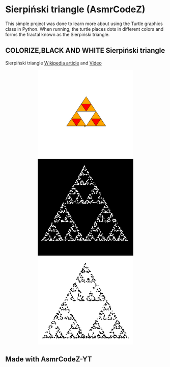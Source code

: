# Sierpiński triangle (**AsmrCodeZ**)

This simple project was done to learn more about using the Turtle graphics class in Python. 
When running, the turtle places dots in different colors and forms the fractal known as the Sierpiński triangle.

## COLORIZE,BLACK AND WHITE Sierpiński triangle

Sierpiński triangle [Wikipedia article](https://en.wikipedia.org/wiki/Sierpiński_triangle#Chaos_game) and [Video]()


<div align="center">
  <kbd>
    <img src="https://github.com/AsmrCodeZ-YT/FUN/blob/main/Src/colorize.png" width = 300px/>
    <img src="https://github.com/AsmrCodeZ-YT/FUN/blob/main/Src/black.png" width = 300px/>
    <img src="https://github.com/AsmrCodeZ-YT/FUN/blob/main/Src/white.png" width = 300px/>
  </kbd>
</div>

## Made with AsmrCodeZ-YT
